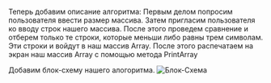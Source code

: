 Теперь добавим описание алгоритма: Первым делом попросим пользователя ввести размер массива. Затем пригласим пользователя ко вводу строк нашего массива. После этого проведем сравнение и отберем только те строки, которые меньши либо равны трем символам. Эти строки и войдут в наш массив Array. После этого распечатаем на экран наш массив Array с помощью метода PrintArray

Добавим блок-схему нашего алогоритма. 
<image src="Final.jpg" alt="Блок-Схема">